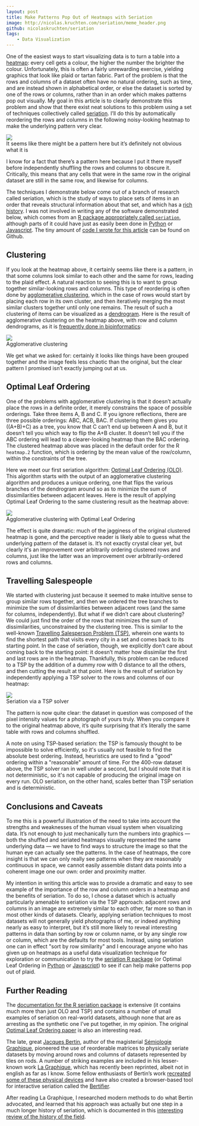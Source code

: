 ```yaml
---
layout: post
title: Make Patterns Pop Out of Heatmaps with Seriation
image: http://nicolas.kruchten.com/seriation/meme_header.png
github: nicolaskruchten/seriation
tags:
    - Data Visualization
---
```


One of the easiest ways to start visualizing data is to turn a table into a [heatmap]: every cell gets a colour, the higher the number the brighter the colour. Unfortunately, this is often a fairly unrewarding exercise, yielding graphics that look like plaid or tartan fabric. Part of the problem is that the rows and columns of a dataset often have no natural ordering, such as time, and are instead shown in alphabetical order, or else the dataset is sorted by one of the rows or columns, rather than in an order which makes patterns pop out visually. My goal in this article is to clearly demonstrate this problem and show that there exist neat solutions to this problem using a set of techniques collectively called [seriation]. I’ll do this by automatically reordering the rows and columns in the following noisy-looking heatmap to make the underlying pattern very clear.

<!-- more -->

![](http://nicolas.kruchten.com/seriation/shuffled_both.png)
<br />It seems like there might be a pattern here but it’s definitely not obvious what it is

I know for a fact that there’s a pattern here because I put it there myself before independently shuffling the rows and columns to obscure it. Critically, this means that any cells that were in the same row in the original dataset are still in the same row, and likewise for columns.

The techniques I demonstrate below come out of a branch of research called seriation, which is the study of ways to place sets of items in an order that reveals structural information about that set, and which has a [rich history][history]. I was not involved in writing any of the software demonstrated below, which comes from an [R package appropriately called `seriation`][seriation_r], although parts of it could have just as easily been done in [Python] or [Javascript]. The tiny amount of [code I wrote for this article][gh] can be found on Github.

## Clustering

If you look at the heatmap above, it certainly seems like there is a pattern, in that some columns look similar to each other and the same for rows, leading to the plaid effect. A natural reaction to seeing this is to want to group together similar-looking rows and columns. This type of reordering is often done by [agglomerative clustering], which in the case of rows would start by placing each row in its own cluster, and then iteratively merging the most similar clusters together until only one remains. The result of such a clustering of items can be visualized as a [dendrogram]. Here is the result of agglomerative clustering on the heatmap above, with row and column dendrograms, as it is [frequently done in bioinformatics][bio]:

![](http://nicolas.kruchten.com/seriation/clustered.png)
<br />Agglomerative clustering

We get what we asked for: certainly it looks like things have been grouped together and the image feels less chaotic than the original, but the clear pattern I promised isn’t exactly jumping out at us.

## Optimal Leaf Ordering

One of the problems with agglomerative clustering is that it doesn’t actually place the rows in a definite order, it merely constrains the space of possible orderings. Take three items A, B and C. If you ignore reflections, there are three possible orderings: ABC, ACB, BAC. If clustering them gives you ((A+B)+C) as a tree, you know that C can’t end up between A and B, but it doesn’t tell you which way to flip the A+B cluster. It doesn’t tell you if the ABC ordering will lead to a clearer-looking heatmap than the BAC ordering. The clustered heatmap above was placed in the default order for the R `heatmap.2` function, which is ordering by the mean value of the row/column, within the constraints of the tree.

Here we meet our first seriation algorithm: [Optimal Leaf Ordering (OLO)][olo]. This algorithm starts with the output of an agglomerative clustering algorithm and produces a unique ordering, one that flips the various branches of the dendrogram around so as to minimize the sum of dissimilarities between adjacent leaves. Here is the result of applying Optimal Leaf Ordering to the same clustering result as the heatmap above:

![](http://nicolas.kruchten.com/seriation/clustered_olo.png)
<br />Agglomerative clustering with Optimal Leaf Ordering

The effect is quite dramatic: much of the jagginess of the original clustered heatmap is gone, and the perceptive reader is likely able to guess what the underlying pattern of the dataset is. It’s not exactly crystal clear yet, but clearly it's an improvement over arbitrarily ordering clustered rows and columns, just like the latter was an improvement over arbitrarily-ordered rows and columns.

## Travelling Salespeople

We started with clustering just because it seemed to make intuitive sense to group similar rows together, and then we ordered the tree branches to minimize the sum of dissimilarities between adjacent rows (and the same for columns, independently). But what if we didn’t care about clustering? We could just find the order of the rows that minimizes the sum of dissimilarities, unconstrained by the clustering tree. This is similar to the well-known [Travelling Salesperson Problem (TSP)][tsp], wherein one wants to find the shortest path that visits every city in a set and comes back to its starting point. In the case of seriation, though, we explicitly don’t care about coming back to the starting point: it doesn’t matter how dissimilar the first and last rows are in the heatmap. Thankfully, this problem can be reduced to a TSP by the addition of a dummy row with 0 distance to all the others, and then cutting the result at that point. Here is the result of seriation by independently applying a TSP solver to the rows and columns of our heatmap:


![](http://nicolas.kruchten.com/seriation/tsp.png)
<br />Seriation via a TSP solver

The pattern is now quite clear: the dataset in question was composed of the pixel intensity values for a photograph of yours truly. When you compare it to the original heatmap above, it’s quite surprising that it’s literally the same table with rows and columns shuffled.

A note on using TSP-based seriation: the TSP is famously thought to be impossible to solve efficiently, so it's usually not feasible to find the absolute best ordering. Instead, heuristics are used to find a "good" ordering within a "reasonable" amount of time. For the 400-row dataset above, the TSP solver ran in well under a second, but I should note that it is not deterministic, so it's not capable of producing the original image on every run. OLO seriation, on the other hand, scales better than TSP seriation and is deterministic.

## Conclusions and Caveats

To me this is a powerful illustration of the need to take into account the strengths and weaknesses of the human visual system when visualizing data. It’s not enough to just mechanically turn the numbers into graphics &mdash; both the shuffled and seriated heatmaps visually represented the same underlying data &mdash; we have to find ways to structure the image so that the human eye can actually see the patterns. In the case of heatmaps, the core insight is that we can only really see patterns when they are reasonably continuous in space, we cannot easily assemble distant data points into a coherent image one our own: order and proximity matter.

My intention in writing this article was to provide a dramatic and easy to see example of the importance of the row and column orders in a heatmap and the benefits of seriation. To do so, I chose a dataset which is actually particularly amenable to seriation via the TSP approach: adjacent rows and columns in an image are extremely similar to each other, far more so than in most other kinds of datasets. Clearly, applying seriation techniques to most datasets will not generally yield photographs of me, or indeed anything nearly as easy to interpret, but it’s still more likely to reveal interesting patterns in data than sorting by row or column name, or by any single row or column, which are the defaults for most tools. Instead, using seriation one can in effect "sort by row similarity" and I encourage anyone who has given up on heatmaps as a useful data visualization technique for exploration or communication to try the [seriation R package][seriation_r] (or Optimal Leaf Ordering in [Python] or [Javascript]) to see if can help make patterns pop out of plaid.

## Further Reading

The [documentation for the R seriation package][seriation_r] is extensive (it contains much more than just OLO and TSP) and contains a number of small examples of seriation on real-world datasets, although none that are as arresting as the synthetic one I’ve put together, in my opinion. The original [Optimal Leaf Ordering paper][olo] is also an interesting read.

The late, great [Jacques Bertin][jb], author of the magisterial [Sémiologie Graphique][sg], pioneered the use of reorderable matrices to physically seriate datasets by moving around rows and columns of datasets represented by tiles on rods. A number of striking examples are included in his lesser-known work [La Graphique][lg], which has recently been reprinted, albeit not in english as far as I know. Some fellow enthusiasts of Bertin’s work [recreated some of these physical devices][diy] and have also created a browser-based tool for interactive seriation called the [Bertifier].

After reading La Graphique, I researched modern methods to do what Bertin advocated, and learned that his approach was actually but one step in a much longer history of seriation, which is documented in this [interesting review of the history of the field][history].


[heatmap]: https://en.wikipedia.org/wiki/Heat_map
[seriation]: https://en.wikipedia.org/wiki/Seriation_(statistics)
[seriation_r]: https://cran.r-project.org/web/packages/seriation/vignettes/seriation.pdf
[Python]: https://docs.scipy.org/doc/scipy/reference/generated/scipy.cluster.hierarchy.linkage.html
[Javascript]: https://github.com/jdfekete/reorder.js/
[gh]: https://github.com/nicolaskruchten/seriation
[agglomerative clustering]: https://en.wikipedia.org/wiki/Hierarchical_clustering#Agglomerative_clustering_example
[dendrogram]: https://en.wikipedia.org/wiki/Dendrogram
[bio]: https://www.google.com/images?q=bioinformatics+heatmap
[olo]: http://www.cs.cmu.edu/~zivbj/compBio/BarGifJaa-ismb01.pdf
[tsp]: https://en.wikipedia.org/wiki/Travelling_salesman_problem
[jb]: https://en.wikipedia.org/wiki/Jacques_Bertin
[sg]: http://esripress.esri.com/display/index.cfm?fuseaction=display&websiteID=190
[lg]: http://www.zones-sensibles.org/jacques-bertin-la-graphique-et-le-traitement-graphique-de-linformation/
[diy]: http://www.aviz.fr/diyMatrix/
[Bertifier]: http://www.aviz.fr/Bertifier/Bertifier
[history]: http://innar.com/Liiv_Seriation.pdf
